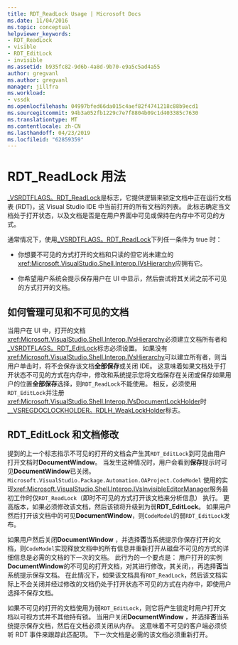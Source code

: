```yaml
---
title: RDT_ReadLock Usage | Microsoft Docs
ms.date: 11/04/2016
ms.topic: conceptual
helpviewer_keywords:
- RDT_ReadLock
- visible
- RDT_EditLock
- invisible
ms.assetid: b935fc82-9d6b-4a8d-9b70-e9a5c5ad4a55
author: gregvanl
ms.author: gregvanl
manager: jillfra
ms.workload:
- vssdk
ms.openlocfilehash: 04997bfed66da015c4aef82f4741218c88b9ecd1
ms.sourcegitcommit: 94b3a052fb1229c7e7f8804b09c1d403385c7630
ms.translationtype: MT
ms.contentlocale: zh-CN
ms.lasthandoff: 04/23/2019
ms.locfileid: "62859359"
---
```

# <a name="rdtreadlock-usage"></a>RDT_ReadLock 用法

[_VSRDTFLAGS。RDT_ReadLock](<xref:Microsoft.VisualStudio.Shell.Interop._VSRDTFLAGS.RDT_ReadLock>)是标志，它提供逻辑来锁定文档中正在运行文档表 (RDT)，这 Visual Studio IDE 中当前打开的所有文档的列表。 此标志确定当文档处于打开状态，以及文档是否是在用户界面中可见或保持在内存中不可见的方式。

通常情况下，使用[_VSRDTFLAGS。RDT_ReadLock](<xref:Microsoft.VisualStudio.Shell.Interop._VSRDTFLAGS.RDT_ReadLock>)下列任一条件为 true 时：

- 你想要不可见的方式打开的文档和只读的但它尚未建立的<xref:Microsoft.VisualStudio.Shell.Interop.IVsHierarchy>应拥有它。

- 你希望用户系统会提示保存用户在 UI 中显示，然后尝试将其关闭之前不可见的方式打开的文档。

## <a name="how-to-manage-visible-and-invisible-documents"></a>如何管理可见和不可见的文档

当用户在 UI 中，打开的文档<xref:Microsoft.VisualStudio.Shell.Interop.IVsHierarchy>必须建立文档所有者和[_VSRDTFLAGS。RDT_EditLock](<xref:Microsoft.VisualStudio.Shell.Interop._VSRDTFLAGS.RDT_EditLock>)标志必须设置。 如果没有<xref:Microsoft.VisualStudio.Shell.Interop.IVsHierarchy>可以建立所有者，则当用户单击时，将不会保存该文档**全部保存**或关闭 IDE。 这意味着如果文档处于打开状态不可见的方式在内存中，修改和系统提示您将文档保存在关闭或保存如果用户的位置**全部保存**选择，则`RDT_ReadLock`不能使用。 相反，必须使用`RDT_EditLock`并注册<xref:Microsoft.VisualStudio.Shell.Interop.IVsDocumentLockHolder>时[__VSREGDOCLOCKHOLDER。RDLH_WeakLockHolder](<xref:Microsoft.VisualStudio.Shell.Interop.__VSREGDOCLOCKHOLDER.RDLH_WeakLockHolder>)标志。

## <a name="rdteditlock-and-document-modification"></a>RDT_EditLock 和文档修改

提到的上一个标志指示不可见的打开的文档会产生其`RDT_EditLock`到可见由用户打开文档时**DocumentWindow**。 当发生这种情况时，用户会看到**保存**提示时可见**DocumentWindow**已关闭。 `Microsoft.VisualStudio.Package.Automation.OAProject.CodeModel` 使用的实现<xref:Microsoft.VisualStudio.Shell.Interop.IVsInvisibleEditorManager>服务最初工作时仅`RDT_ReadLock`（即时不可见的方式打开该文档来分析信息） 执行。 更高版本，如果必须修改该文档，然后该锁将升级到为弱**RDT_EditLock**。 如果用户然后打开该文档中的可见**DocumentWindow**，则`CodeModel`的弱`RDT_EditLock`发布。

如果用户然后关闭**DocumentWindow** ，并选择**否**当系统提示你保存打开的文档，则`CodeModel`实现释放文档中的所有信息并重新打开从磁盘不可见的方式的详细信息是必需的文档的下一次的文档。 此行为的一个要点是： 用户打开的实例**DocumentWindow**的不可见的打开文档，对其进行修改，其关闭，，再选择**否**当系统提示保存文档。 在此情况下，如果该文档具有`RDT_ReadLock`，然后该文档实际上不会关闭并经过修改的文档仍处于打开状态不可见的方式在内存中，即使用户选择不保存文档。

如果不可见的打开的文档使用为弱`RDT_EditLock`，则它将产生锁定时用户打开文档以可视方式并不其他持有锁。 当用户关闭**DocumentWindow** ，并选择**否**当系统提示保存文档，然后在文档必须关闭从内存。 这意味着不可见的客户端必须侦听 RDT 事件来跟踪此匹配项。 下一次文档是必需的该文档必须重新打开。